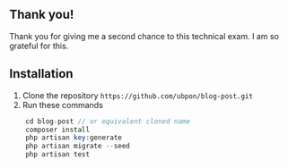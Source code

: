 ## Thank you!
Thank you for giving me a second chance to this technical exam. I am so grateful for this.

## Installation
1. Clone the repository ```https://github.com/ubpon/blog-post.git```
2. Run these commands
```php
    cd blog-post // or equivalent cloned name
    composer install
    php artisan key:generate 
    php artisan migrate --seed 
    php artisan test
```

